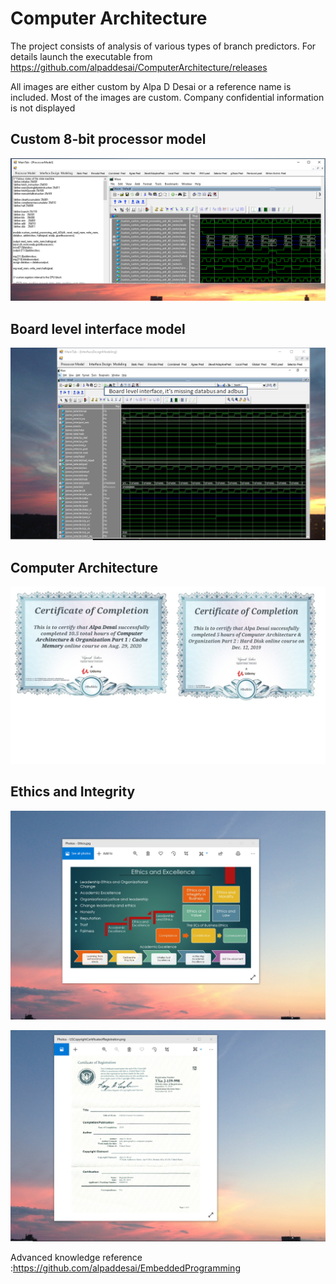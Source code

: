 # Computer Architecture

The project consists of analysis of various types of branch predictors. For details launch the executable from https://github.com/alpaddesai/ComputerArchitecture/releases 

All images are either custom by Alpa D Desai or a reference name is included. Most of the images are custom. Company confidential information is not displayed 

## Custom 8-bit processor model
![image](MainTabImage.png)

## Board level interface model
![image](boardlevelinterface.png)

## Computer Architecture
![image](ComputerArchitectureI.jpg)

## Ethics and Integrity
![image](EthicsandExcellence.png)

![image](USCopyrightCertificate.png)

Advanced knowledge reference :https://github.com/alpaddesai/EmbeddedProgramming
